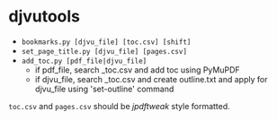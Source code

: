 # djvutools

- `bookmarks.py [djvu_file] [toc.csv] [shift]`
- `set_page_title.py [djvu_file] [pages.csv]`
- `add_toc.py [pdf_file|djvu_file]`
  - if pdf_file, search _toc.csv and add toc using PyMuPDF
  - if djvu_file, search _toc.csv and create outline.txt and apply for djvu_file using 'set-outline' command

`toc.csv` and `pages.csv` should be *jpdftweak* style formatted. 
